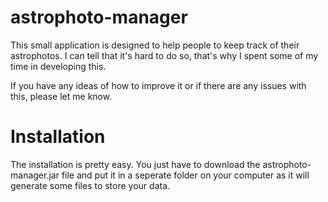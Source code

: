 # astrophoto-manager

This small application is designed to help people to keep track of their astrophotos.
I can tell that it's hard to do so, that's why I spent some of my time in developing this.

If you have any ideas of how to improve it or if there are any issues with this, please let me know.

# Installation

The installation is pretty easy. You just have to download the astrophoto-manager.jar file and put it in a seperate folder on your computer as it will generate some files to store your data.
